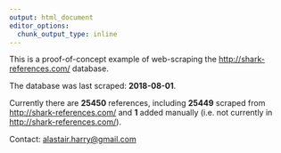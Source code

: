 ```yaml
---
output: html_document
editor_options: 
  chunk_output_type: inline
---
```




This is a proof-of-concept example of web-scraping the <http://shark-references.com/> database. 

The database was last scraped:  __2018-08-01__.

Currently there are __25450__ references, including __25449__ scraped from <http://shark-references.com/> and __1__ added manually (i.e. not currently in <http://shark-references.com/>). 

Contact: <alastair.harry@gmail.com>

